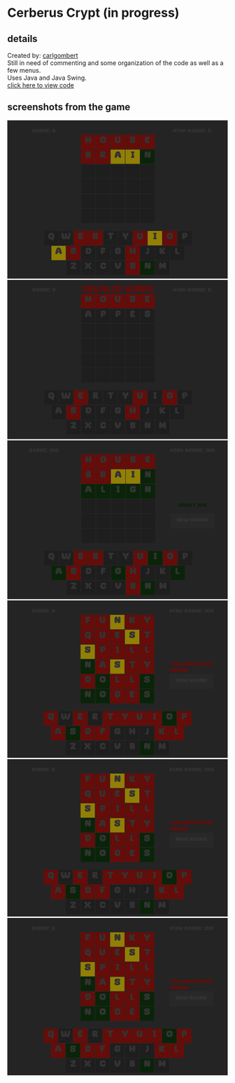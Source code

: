 # Cerberus Crypt (in progress)
## details
Created by: [carlgombert](https://github.com/carlgombert)  
Still in need of commenting and some organization of the code as well as a few menus.  
Uses Java and Java Swing.  
[click here to view code](https://github.com/carlgombert/Cerberus_Crypt/tree/main/cerberus_crypt/src/com/cerberus_crypt/main)

## screenshots from the game
![This is an image](https://github.com/carlgombert/wordle/blob/main/SCREENSHOTS/ScreenShot1.png)
![This is an image](https://github.com/carlgombert/wordle/blob/main/SCREENSHOTS/ScreenShot2.png)
![This is an image](https://github.com/carlgombert/wordle/blob/main/SCREENSHOTS/ScreenShot3.png)
![This is an image](https://github.com/carlgombert/wordle/blob/main/SCREENSHOTS/ScreenShot4.png)
![This is an image](https://github.com/carlgombert/wordle/blob/main/SCREENSHOTS/ScreenShot4.png)
![This is an image](https://github.com/carlgombert/wordle/blob/main/SCREENSHOTS/ScreenShot4.png)
